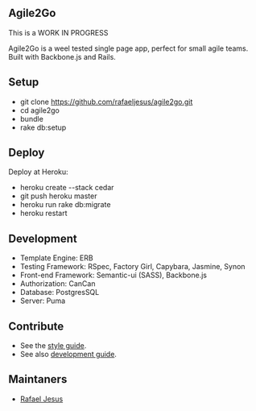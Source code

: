 Agile2Go
--------

This is a WORK IN PROGRESS

Agile2Go is a weel tested single page app, perfect for small agile teams.
Built with Backbone.js and Rails.

Setup
-----

* git clone https://github.com/rafaeljesus/agile2go.git
* cd agile2go
* bundle
* rake db:setup

Deploy
------

Deploy at Heroku:

* heroku create --stack cedar
* git push heroku master
* heroku run rake db:migrate
* heroku restart

Development
-----------

* Template Engine: ERB
* Testing Framework: RSpec, Factory Girl, Capybara, Jasmine, Synon
* Front-end Framework: Semantic-ui (SASS), Backbone.js
* Authorization: CanCan
* Database: PostgresSQL
* Server: Puma

Contribute
----------

* See the [style guide](https://github.com/copycopter/style-guide).
* See also [development guide](https://github.com/thoughtbot/guides).

Maintaners
----------

* [Rafael Jesus](https://github.com/rafaeljesus)
